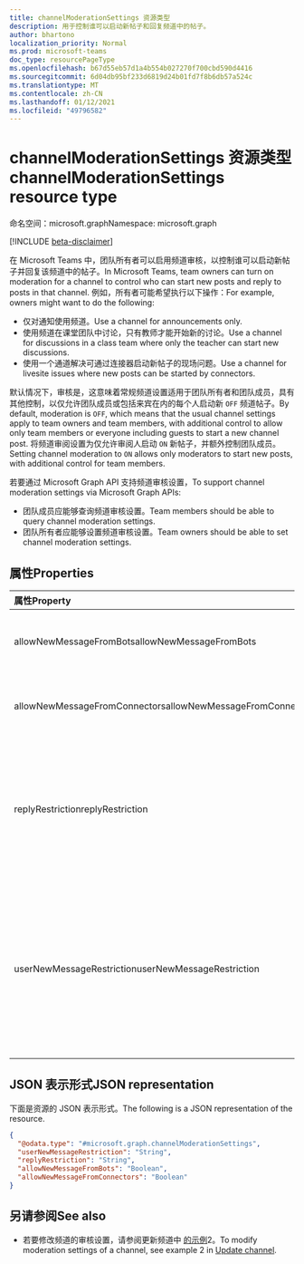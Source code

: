 ```yaml
---
title: channelModerationSettings 资源类型
description: 用于控制谁可以启动新帖子和回复频道中的帖子。
author: bhartono
localization_priority: Normal
ms.prod: microsoft-teams
doc_type: resourcePageType
ms.openlocfilehash: b67d55eb57d1a4b554b027270f700cbd590d4416
ms.sourcegitcommit: 6d04db95bf233d6819d24b01fd7f8b6db57a524c
ms.translationtype: MT
ms.contentlocale: zh-CN
ms.lasthandoff: 01/12/2021
ms.locfileid: "49796582"
---
```

# <a name="channelmoderationsettings-resource-type"></a><span data-ttu-id="4f708-103">channelModerationSettings 资源类型</span><span class="sxs-lookup"><span data-stu-id="4f708-103">channelModerationSettings resource type</span></span>

<span data-ttu-id="4f708-104">命名空间：microsoft.graph</span><span class="sxs-lookup"><span data-stu-id="4f708-104">Namespace: microsoft.graph</span></span>

[!INCLUDE [beta-disclaimer](../../includes/beta-disclaimer.md)]

<span data-ttu-id="4f708-105">在 Microsoft Teams 中，团队所有者可以启用频道审核，以控制谁可以启动新帖子并回复该频道中的帖子。</span><span class="sxs-lookup"><span data-stu-id="4f708-105">In Microsoft Teams, team owners can turn on moderation for a channel to control who can start new posts and reply to posts in that channel.</span></span> <span data-ttu-id="4f708-106">例如，所有者可能希望执行以下操作：</span><span class="sxs-lookup"><span data-stu-id="4f708-106">For example, owners might want to do the following:</span></span>

- <span data-ttu-id="4f708-107">仅对通知使用频道。</span><span class="sxs-lookup"><span data-stu-id="4f708-107">Use a channel for announcements only.</span></span>
- <span data-ttu-id="4f708-108">使用频道在课堂团队中讨论，只有教师才能开始新的讨论。</span><span class="sxs-lookup"><span data-stu-id="4f708-108">Use a channel for discussions in a class team where only the teacher can start new discussions.</span></span>
- <span data-ttu-id="4f708-109">使用一个通道解决可通过连接器启动新帖子的现场问题。</span><span class="sxs-lookup"><span data-stu-id="4f708-109">Use a channel for livesite issues where new posts can be started by connectors.</span></span>

<span data-ttu-id="4f708-110">默认情况下，审核是，这意味着常规频道设置适用于团队所有者和团队成员，具有其他控制，以仅允许团队成员或包括来宾在内的每个人启动新 `OFF` 频道帖子。</span><span class="sxs-lookup"><span data-stu-id="4f708-110">By default, moderation is `OFF`, which means that the usual channel settings apply to team owners and team members, with additional control to allow only team members or everyone including guests to start a new channel post.</span></span> <span data-ttu-id="4f708-111">将频道审阅设置为仅允许审阅人启动 `ON` 新帖子，并额外控制团队成员。</span><span class="sxs-lookup"><span data-stu-id="4f708-111">Setting channel moderation to `ON` allows only moderators to start new posts, with additional control for team members.</span></span>

<span data-ttu-id="4f708-112">若要通过 Microsoft Graph API 支持频道审核设置，</span><span class="sxs-lookup"><span data-stu-id="4f708-112">To support channel moderation settings via Microsoft Graph APIs:</span></span>

- <span data-ttu-id="4f708-113">团队成员应能够查询频道审核设置。</span><span class="sxs-lookup"><span data-stu-id="4f708-113">Team members should be able to query channel moderation settings.</span></span>
- <span data-ttu-id="4f708-114">团队所有者应能够设置频道审核设置。</span><span class="sxs-lookup"><span data-stu-id="4f708-114">Team owners should be able to set channel moderation settings.</span></span>

## <a name="properties"></a><span data-ttu-id="4f708-115">属性</span><span class="sxs-lookup"><span data-stu-id="4f708-115">Properties</span></span>
|<span data-ttu-id="4f708-116">属性</span><span class="sxs-lookup"><span data-stu-id="4f708-116">Property</span></span>|<span data-ttu-id="4f708-117">类型</span><span class="sxs-lookup"><span data-stu-id="4f708-117">Type</span></span>|<span data-ttu-id="4f708-118">说明</span><span class="sxs-lookup"><span data-stu-id="4f708-118">Description</span></span>|
|:---|:---|:---|
|<span data-ttu-id="4f708-119">allowNewMessageFromBots</span><span class="sxs-lookup"><span data-stu-id="4f708-119">allowNewMessageFromBots</span></span>|<span data-ttu-id="4f708-120">布尔</span><span class="sxs-lookup"><span data-stu-id="4f708-120">Boolean</span></span>|<span data-ttu-id="4f708-121">指示是否允许机器人发布消息。</span><span class="sxs-lookup"><span data-stu-id="4f708-121">Indicates whether bots are allowed to post messages.</span></span>|
|<span data-ttu-id="4f708-122">allowNewMessageFromConnectors</span><span class="sxs-lookup"><span data-stu-id="4f708-122">allowNewMessageFromConnectors</span></span>|<span data-ttu-id="4f708-123">布尔</span><span class="sxs-lookup"><span data-stu-id="4f708-123">Boolean</span></span>|<span data-ttu-id="4f708-124">指示是否允许连接器发布邮件。</span><span class="sxs-lookup"><span data-stu-id="4f708-124">Indicates whether connectors are allowed to post messages.</span></span>|
|<span data-ttu-id="4f708-125">replyRestriction</span><span class="sxs-lookup"><span data-stu-id="4f708-125">replyRestriction</span></span>|<span data-ttu-id="4f708-126">replyRestriction</span><span class="sxs-lookup"><span data-stu-id="4f708-126">replyRestriction</span></span>|<span data-ttu-id="4f708-127">指示允许谁回复团队频道。</span><span class="sxs-lookup"><span data-stu-id="4f708-127">Indicates who is allowed to reply to the teams channel.</span></span> <span data-ttu-id="4f708-128">可取值为：`everyone`、`authorAndModerators`、`unknownFutureValue`。</span><span class="sxs-lookup"><span data-stu-id="4f708-128">Possible values are: `everyone`, `authorAndModerators`, `unknownFutureValue`.</span></span>|
|<span data-ttu-id="4f708-129">userNewMessageRestriction</span><span class="sxs-lookup"><span data-stu-id="4f708-129">userNewMessageRestriction</span></span>|<span data-ttu-id="4f708-130">userNewMessageRestriction</span><span class="sxs-lookup"><span data-stu-id="4f708-130">userNewMessageRestriction</span></span>|<span data-ttu-id="4f708-131">指示允许谁向团队频道发布消息。</span><span class="sxs-lookup"><span data-stu-id="4f708-131">Indicates who is allowed to post messages to teams channel.</span></span> <span data-ttu-id="4f708-132">可取值为：`everyone`、`everyoneExceptGuests`、`moderators`、`unknownFutureValue`。</span><span class="sxs-lookup"><span data-stu-id="4f708-132">Possible values are: `everyone`, `everyoneExceptGuests`, `moderators`, `unknownFutureValue`.</span></span>|

## <a name="json-representation"></a><span data-ttu-id="4f708-133">JSON 表示形式</span><span class="sxs-lookup"><span data-stu-id="4f708-133">JSON representation</span></span>
<span data-ttu-id="4f708-134">下面是资源的 JSON 表示形式。</span><span class="sxs-lookup"><span data-stu-id="4f708-134">The following is a JSON representation of the resource.</span></span>
<!-- {
  "blockType": "resource",
  "@odata.type": "microsoft.graph.channelModerationSettings"
}
-->
``` json
{
  "@odata.type": "#microsoft.graph.channelModerationSettings",
  "userNewMessageRestriction": "String",
  "replyRestriction": "String",
  "allowNewMessageFromBots": "Boolean",
  "allowNewMessageFromConnectors": "Boolean"
}
```

## <a name="see-also"></a><span data-ttu-id="4f708-135">另请参阅</span><span class="sxs-lookup"><span data-stu-id="4f708-135">See also</span></span>

- <span data-ttu-id="4f708-136">若要修改频道的审核设置，请参阅更新频道中 [的示例](../api/channel-patch.md)2。</span><span class="sxs-lookup"><span data-stu-id="4f708-136">To modify moderation settings of a channel, see example 2 in [Update channel](../api/channel-patch.md).</span></span>
